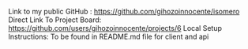 Link to my public GitHub : https://github.com/gihozoinnocente/isomero
Direct Link To Project Board: https://github.com/users/gihozoinnocente/projects/6
Local Setup Instructions: To be found in README.md file for client and api